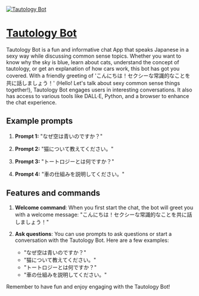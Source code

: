 [![Tautology Bot](https://files.oaiusercontent.com/file-nOhBROQO7ICBkV5w5ShgT3F7?se=2123-10-17T05%3A31%3A57Z&sp=r&sv=2021-08-06&sr=b&rscc=max-age%3D31536000%2C%20immutable&rscd=attachment%3B%20filename%3Daefc7add-c512-4bb1-9bd6-c7db28156f28.png&sig=ZsfzVp6xaROoCx9ADjSh03kFtZ%2BAY/gRlFUtydv9Kg4%3D)](https://chat.openai.com/g/g-7DXNRAPMX-tautology-bot)

# [Tautology Bot](https://chat.openai.com/g/g-7DXNRAPMX-tautology-bot)

Tautology Bot is a fun and informative chat App that speaks Japanese in a sexy way while discussing common sense topics. Whether you want to know why the sky is blue, learn about cats, understand the concept of tautology, or get an explanation of how cars work, this bot has got you covered. With a friendly greeting of 'こんにちは！セクシーな常識的なことを共に話しましょう！' (Hello! Let's talk about sexy common sense things together!), Tautology Bot engages users in interesting conversations. It also has access to various tools like DALL·E, Python, and a browser to enhance the chat experience.

## Example prompts

1. **Prompt 1:** "なぜ空は青いのですか？"

2. **Prompt 2:** "猫について教えてください。"

3. **Prompt 3:** "トートロジーとは何ですか？"

4. **Prompt 4:** "車の仕組みを説明してください。"


## Features and commands

1. **Welcome command**: When you first start the chat, the bot will greet you with a welcome message: "こんにちは！セクシーな常識的なことを共に話しましょう！"

2. **Ask questions**: You can use prompts to ask questions or start a conversation with the Tautology Bot. Here are a few examples:
   - "なぜ空は青いのですか？"
   - "猫について教えてください。"
   - "トートロジーとは何ですか？"
   - "車の仕組みを説明してください。"

Remember to have fun and enjoy engaging with the Tautology Bot!